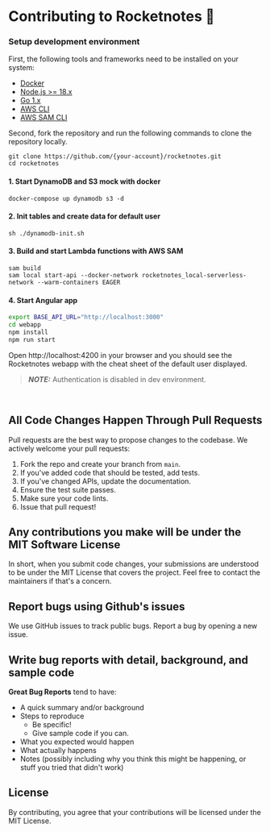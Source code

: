 # Contributing to Rocketnotes 🚀

### Setup development environment

First, the following tools and frameworks need to be installed on your system:

- [Docker](https://docs.docker.com/get-docker/)
- [Node.js >= 18.x](https://nodejs.org/download/release/latest-v18.x/)
- [Go 1.x](https://go.dev/doc/install)
- [AWS CLI](https://docs.aws.amazon.com/cli/latest/userguide/getting-started-install.html)
- [AWS SAM CLI](https://docs.aws.amazon.com/serverless-application-model/latest/developerguide/install-sam-cli.html)

Second, fork the repository and run the following commands to clone the repository locally.

```
git clone https://github.com/{your-account}/rocketnotes.git
cd rocketnotes
```

#### 1. Start DynamoDB and S3 mock with docker

```
docker-compose up dynamodb s3 -d
```

#### 2. Init tables and create data for default user

```
sh ./dynamodb-init.sh
```

#### 3. Build and start Lambda functions with AWS SAM

```
sam build
sam local start-api --docker-network rocketnotes_local-serverless-network --warm-containers EAGER
```

#### 4. Start Angular app

```bash
export BASE_API_URL="http://localhost:3000"
cd webapp
npm install
npm run start
```

Open http://localhost:4200 in your browser and you should see the Rocketnotes webapp with the cheat sheet of the default user displayed.

> **_NOTE:_** Authentication is disabled in dev environment.

</br>

## All Code Changes Happen Through Pull Requests

Pull requests are the best way to propose changes to the codebase. We actively welcome your pull requests:

1. Fork the repo and create your branch from `main`.
2. If you've added code that should be tested, add tests.
3. If you've changed APIs, update the documentation.
4. Ensure the test suite passes.
5. Make sure your code lints.
6. Issue that pull request!

## Any contributions you make will be under the MIT Software License

In short, when you submit code changes, your submissions are understood to be under the MIT License that covers the project. Feel free to contact the maintainers if that's a concern.

## Report bugs using Github's issues

We use GitHub issues to track public bugs. Report a bug by opening a new issue.

## Write bug reports with detail, background, and sample code

**Great Bug Reports** tend to have:

- A quick summary and/or background
- Steps to reproduce
  - Be specific!
  - Give sample code if you can.
- What you expected would happen
- What actually happens
- Notes (possibly including why you think this might be happening, or stuff you tried that didn't work)

## License

By contributing, you agree that your contributions will be licensed under the MIT License.
